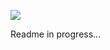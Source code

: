 <img src="https://drive.google.com/uc?export=view&id=18sJP1Y8IO1_MiE-YkUmWXopiaHpVWJo8"
style="float:center">

Readme in progress...
